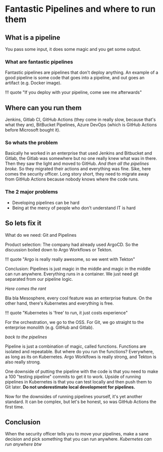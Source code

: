 # Fantastic Pipelines and where to run them

## What is a pipeline

You pass some input, it does some magic and you get some output.

### What are fantastic pipelines

Fantastic pipelines are pipelines that don't deploy anything. An example of a good pipeline is some code that goes into a pipeline, and out goes an artifact (e.g. Docker image).

!!! quote "If you deploy with your pipeline, come see me afterwards"

## Where can you run them

Jenkins, Gitlab CI, GitHub Actions (they come in really slow, because that's what they are), BitBucket Pipelines, Azure DevOps (which is GitHub Actions before Microsoft bought it).

### So whats the problem

Basically he worked in an enterprise that used Jenkins and Bitbucket and Gitlab, the Gitlab was somewhere but no one really knew what was in there. Then they saw the light and moved to GitHub.
_And then all the pipelines broke._ So they migrated their actions and everything was fine. Sike, here comes the security officer. Long story short, they need to migrate away from GitHub Actions
because nobody knows where the code runs.

### The 2 major problems

- Developing pipelines can be hard
- Being at the mercy of people who don't understand IT is hard

## So lets fix it

What do we need: Git and Pipelines

Product selection: The company had already used ArgoCD. So the discussion boiled down to Argo Workflows or Tekton. 

!!! quote "Argo is really really awesome, so we went with Tekton"

Conclusion: Pipelines is just magic in the middle and magic in the middle can run anywhere. Everything runs in a container. We just need git separated from our pipeline logic.

_Here comes the rant_

Bla bla Mesosphere, every cool feature was an enterprise feature. On the other hand, there's Kubernetes and everything is free.

!!! quote "Kubernetes is 'free' to run, it just costs experience"

For the orchestration, we go to the OSS. For Git, we go straight to the enterprise monolith (e.g. GitHub and Gitlab).

_back to the pipelines_

Pipeline is just a combination of magic, called functions. Functions are isolated and repeatable. But where do you run the functions? Everywhere, as long as its on Kubernetes. Argo Worklfows
is really strong, and Tekton is also really strong.

One downside of putting the pipeline with the code is that you need to make a 100 "testing pipeline" commits to get it to work. Upside of running pipelines in Kubernetes is that you can test
locally and then push them to Git later. **Do not underestimate local development for pipelines.**

Now for the downsides of running pipelines yourself, it's yet another standard. It can be complex, but let's be honest, so was GitHub Actions the first time.

## Conclusion

When the security officer tells you to move your pipelines, make a sane decision and pick something that you can run anywhere. _Kubernetes can run anywhere btw_
